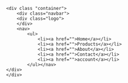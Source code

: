 <!DOCTYPE html>
<html lang="en">
<head>
    <meta charset="UTF-8">
    <title>Shiva Traders</title>
    <link rel="stylesheet" href="style.css">
</head>
<body>
    
    
    <div class "container">
        <div class="navbar">
        <div class="logo"> 
        </div>
        <nav>
            <ul>
                <li><a href="">Home</a></li>
                <li><a href="">Products</a></li>
                <li><a href="">About</a></li>
                <li><a href="">Contact</a></li>
                <li><a href="">account</a></li>
            </ul></nav>
    </div>
    </div>
</body>
</html>
